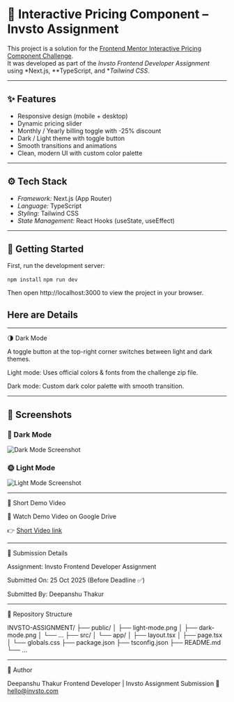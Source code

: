 # 🚀 Interactive Pricing Component – Invsto Assignment

This project is a solution for the [Frontend Mentor Interactive Pricing Component Challenge](https://www.frontendmentor.io/challenges/interactive-pricing-component-t0m8PIyY8).  
It was developed as part of the *Invsto Frontend Developer Assignment* using *Next.js, **TypeScript, and **Tailwind CSS*.

---

## ✨ Features
- Responsive design (mobile + desktop)
- Dynamic pricing slider
- Monthly / Yearly billing toggle with -25% discount
- Dark / Light theme with toggle button
- Smooth transitions and animations
- Clean, modern UI with custom color palette

---

## ⚙ Tech Stack
- *Framework:* Next.js (App Router)
- *Language:* TypeScript
- *Styling:* Tailwind CSS
- *State Management:* React Hooks (useState, useEffect)

---

## 🧠 Getting Started

First, run the development server:

`npm install`
`npm run dev`

Then open http://localhost:3000 to view the project in your browser.

## Here are Details
---

🌗 Dark Mode

A toggle button at the top-right corner switches between light and dark themes.

Light mode: Uses official colors & fonts from the challenge zip file.

Dark mode: Custom dark color palette with smooth transition.



---

## 📸 Screenshots

### 🌙 Dark Mode
![Dark Mode Screenshot](https://i.ibb.co/1txBHWdj/dark-mode.jpg)

### 🌞 Light Mode
![Light Mode Screenshot](https://i.ibb.co/1F5ggtw/light-mode.jpg)

---

🎥 Short Demo Video

🔗 Watch Demo Video on Google Drive

👉 [Short Video link](https://drive.google.com/file/d/1H2s909ctglu3IDjkGYJ2H726x0kdhMEW/view?usp=sharing.)


---

🧾 Submission Details

Assignment: Invsto Frontend Developer Assignment

Submitted On: 25 Oct 2025 (Before Deadline ✅)

Submitted By: Deepanshu Thakur



---

📂 Repository Structure

INVSTO-ASSIGNMENT/
├── public/
│   ├── light-mode.png
│   ├── dark-mode.png
│   └── ...
├── src/
│   └── app/
│       ├── layout.tsx
│       ├── page.tsx
│       └── globals.css
├── package.json
├── tsconfig.json
├── README.md
└── ...


---

💬 Author

Deepanshu Thakur
Frontend Developer | Invsto Assignment Submission
📧 hello@invsto.com

